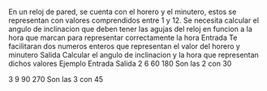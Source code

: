 En un reloj de pared, se cuenta con el horero y el minutero, estos se representan con valores comprendidos entre 1 y 12.
Se necesita calcular el angulo de inclinacion que deben tener las agujas del reloj en funcion a la hora que marcan para representar correctamente la hora
Entrada
Te facilitaran dos numeros enteros que representan el valor del horero y minutero
Salida
Calcular el angulo de inclinacion y la hora que representan dichos valores
Ejemplo
Entrada				Salida
2 6					60	180
					Son las 2 con 30
					
3 9					90	270
					Son las 3 con 45

